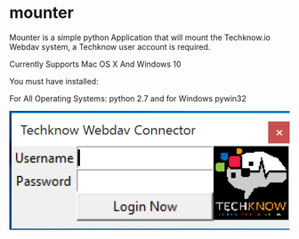 # mounter
Mounter is a simple python Application that will mount the Techknow.io Webdav system, a Techknow user account is required.

Currently Supports Mac OS X And Windows 10

You must have installed:

For All Operating Systems:
python 2.7
and for Windows
pywin32



![Sample](sample.png)
